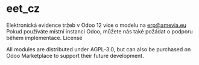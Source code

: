 # eet_cz
Elektronická evidence tržeb v Odoo 12
více o modelu na erp@amevia.eu
Pokud používáte místní instanci Odoo, můžete nás také požádat o podporu během implementace.
License


All modules are distributed under AGPL-3.0, but can also be purchased on Odoo Marketplace to support their future development.

